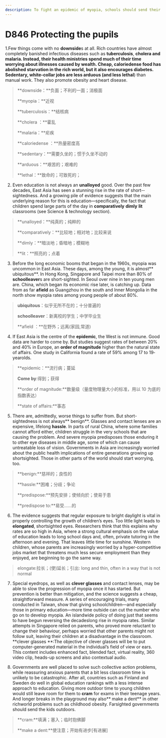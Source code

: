 ```yaml
---
description: To fight an epidemic of myopia, schools should send their students outside 
---
```


# D846  Protecting the pupils 
1.Few things come with no **downside**s at all. Rich countries have almost completely banished infectious diseases such as **tuberculosis**, **cholera **and **malaria**. Instead, their health ministries spend much of their time worrying about illnesses caused by wealth. Cheap, **calorie­dense **food has abolished starvation in the rich world, but it also encourages diabetes. **Sedentary**, white-collar jobs are less** arduous** (and less** lethal**) than manual work. They also promote obesity and heart disease.

> **downside：**负面；不利的一面；消极面
 > 
> **myopia：**近视
 > 
> **tuberculosis：**结核病
 > 
> **cholera ：**霍乱
 > 
> **malaria：**疟疾
 > 
> **calorie­dense ：**热量密度高
 > 
> **sedentary：**需要久坐的；惯于久坐不动的
 > 
> **arduous：**艰苦的；艰难的
 > 
> **lethal：**致命的；可致死的；
 > 

2. Even education is not always an **unalloyed** good. Over the past few decades, East Asia has seen a stunning rise in the rate of short-­sightedness. And a growing pile of evidence suggests that the main underlying reason for this is education—specifically, the fact that children spend large parts of the day in **comparatively** **dimly** **lit** classrooms (see Science & technology section).

> **unalloyed：**纯真的；纯粹的
 > 
> **comparatively：**比较地；相对地；比较来说
 > 
> **dimly：**暗淡地；昏暗地；模糊地
 > 
> **lit：**照亮的；点着
 > 

3. Before the long economic booms that began in the 1960s, myopia was uncommon in East Asia. These days, among the young, it is almost** ubiquitous**. In Hong Kong, Singapore and Taipei more than 80% of **school­leaver**s are short-sighted. In Seoul over nine in ten young men are. China, which began its economic rise later, is catching up. Data from as far **afield** as Guangzhou in the south and Inner Mongolia in the north show myopia rates among young people of about 80%.

> **ubiquitous**：似乎无所不在的；十分普遍的
 > 
> **school­leaver**：新离校的学生；中学毕业生
 > 
> **afield ：**在野外；远离(家园,常道)
 > 

4. If East Asia is the centre of the **epidemic**, the West is not immune. Good data are harder to come by. But studies suggest rates of between 20% and 40% in Europe, an **order of magnitude** higher than the natural state of affairs. One study in California found a rate of 59% among 17­ to 19­year­olds.

> **epidemic：**流行病；蔓延
 > 
> **Come by**:得到；获得
 > 
> **order of magnitude:**数量级（量度物理量大小的标准，用以 10 为底的指数表达）
 > 
> **state of affairs:**事态
 > 

5. There are, admittedly, worse things to suffer from. But short-sightedness is not always** benign**. Glasses and contact lenses are an expensive, lifelong **hassle**. In parts of rural China, where some families cannot afford either, children struggle in the very schools that are causing the problem. And severe myopia predisposes those enduring it to other eye diseases in middle age, some of which can cause untreatable loss of vision. Governments in Asia are increasingly worried about the public­ health implications of entire generations growing up short­sighted. Those in other parts of the world should start worrying, too.

> **benign:**慈祥的；良性的
 > 
> **hassle:**困难；分歧；争论
 > 
> **predispose:**预先安排；使倾向於；使易于患
 > 
> **predispose to:**易受……的
 > 

6. The evidence suggests that regular exposure to bright daylight is vital in properly controlling the growth of children’s eyes. Too little light leads to **elongated**, short­sighted eyes. Researchers think that this explains why rates are so high in Asia, where a strong cultural emphasis on the value of education leads to long school days and, often, private tutoring in the afternoon and evening. That leaves little time for sunshine. Western children, whose parents are increasingly worried by a hyper-competitive jobs market that threatens much less secure employment than they enjoyed, are beginning to go the same way.

> elongate:拉长；(使)延长；引出: long and thin, often in a way that is not normal
 > 

7. Special eyedrops, as well as **clever glasses** and contact lenses, may be able to slow the progression of myopia once it has started. But prevention is better than mitigation, and the science suggests a cheap, straightforward measure. A series of encouraging trials, many conducted in Taiwan, show that giving schoolchildren—and especially those in primary education—more time outside can cut the number who go on to develop myopia. An island­wide policy of doing just that seems to have begun reversing the decades­long rise in myopia rates. Similar attempts in Singapore relied on parents, who proved more reluctant to change their behaviour, perhaps worried that other parents might not follow suit, leaving their children at a disadvantage in the classroom.
**clever glasses **:The objective of clever glasses will be to put computer-generated material in the individual’s field of view or ears. This content includes enhanced fact, blended fact, virtual reality, 360 video clip, heads-up screens and also contextual audio.

8. Governments are well placed to solve such collective­ action problems, while reassuring anxious parents that a bit less classroom time is unlikely to be catastrophic. After all, countries such as Finland and Sweden do well in global education rankings with a less intense approach to education. Giving more outdoor time to young children would still leave room for them to **cram** for exams in their teenage years. And longer breaks in the playground may also** make a dent** in other rich­world problems such as childhood obesity. Far­sighted governments should send the kids outdoors.

> **cram:**填满；塞入；临时抱佛脚
 > 
> **make a dent:**使注意；开始有进步[有进展]
 > 

